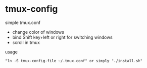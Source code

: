 # tmux-config
simple tmux.conf
*  change color of windows
*  bind Shift key+left or right for switching windows 
*  scroll in tmux

usage
```
"ln -S tmux-config-file ~/.tmux.conf" or simply "./install.sh"
```
